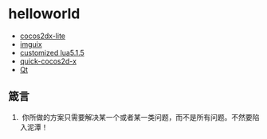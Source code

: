 helloworld
=====

-  [cocos2dx-lite](https://github.com/c0i/cocos2dx-lite)
-  [imguix](https://github.com/c0i/imguix)
-  [customized lua5.1.5](https://github.com/c0i/mlua5.1.5)
-  [quick-cocos2d-x](https://github.com/chukong/quick-cocos2d-x)
-  [Qt](http://qt-project.org/)

箴言
---

1.  你所做的方案只需要解决某一个或者某一类问题，而不是所有问题。不然要陷入泥潭！
